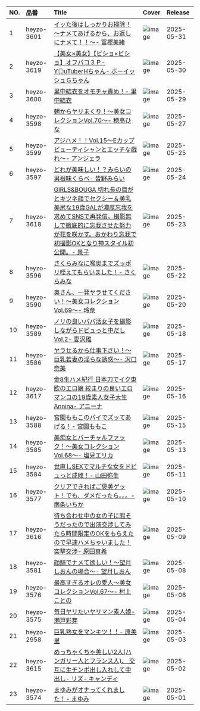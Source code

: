 |NO.|品番|Title|Cover|Release|
|:---|:---|:---|:---|:---|
1|heyzo-3601|[イッた後はしっかりお掃除！～ナメてあげるから、お返しにナメて！！～- 冨樫美緒](https://www.avmoive.top/index.php/archives/50478/)|![image](https://www.heyzo.com/contents/3000/3601/images/player_thumbnail.jpg)|2025-05-31
2|heyzo-3619|[【美女×美女】【ビショ×ビショ】オフパコ３Ｐ- Y◎uTuberHちゃん- ボーイッシュＧちゃん](https://www.avmoive.top/index.php/archives/50479/)|![image](https://www.heyzo.com/contents/3000/3619/images/player_thumbnail.jpg)|2025-05-30
3|heyzo-3600|[里中結衣をオモチャ責め！- 里中結衣](https://www.avmoive.top/index.php/archives/50443/)|![image](https://www.heyzo.com/contents/3000/3600/images/player_thumbnail.jpg)|2025-05-29
4|heyzo-3598|[朝からヤリまくり！～美女コレクションVol.70～- 穂高ひな](https://www.avmoive.top/index.php/archives/50423/)|![image](https://www.heyzo.com/contents/3000/3598/images/player_thumbnail.jpg)|2025-05-27
5|heyzo-3599|[アジハメ！！Vol.15～Eカップビューティシャンとエッチな戯れ～- アンジェラ](https://www.avmoive.top/index.php/archives/50350/)|![image](https://www.heyzo.com/contents/3000/3599/images/player_thumbnail.jpg)|2025-05-25
6|heyzo-3597|[どれが美味しい！？みらいの男根味くらべ- 皆野みらい](https://www.avmoive.top/index.php/archives/50351/)|![image](https://www.heyzo.com/contents/3000/3597/images/player_thumbnail.jpg)|2025-05-24
7|heyzo-3618|[GIRLS&BOUGA 切れ長の目がとキツネ顔でセクシー＆美乳美尻な19歳GALが濃厚忘我を求めてSNSで再発信。撮影無しで徹底的に忘我させた努力が花を咲かす。おかわり忘我で初撮影OKとなり神スタイル初公開。- 景子](https://www.avmoive.top/index.php/archives/50346/)|![image](https://www.heyzo.com/contents/3000/3618/images/player_thumbnail.jpg)|2025-05-23
8|heyzo-3596|[さくらみなに喉奥までズッポリ咥えてもらいました！- さくらみな](https://www.avmoive.top/index.php/archives/50347/)|![image](https://www.heyzo.com/contents/3000/3596/images/player_thumbnail.jpg)|2025-05-22
9|heyzo-3590|[奥さん、一発ヤラせてください！～美女コレクションVol.69～- 玲奈](https://www.avmoive.top/index.php/archives/50330/)|![image](https://www.heyzo.com/contents/3000/3590/images/player_thumbnail.jpg)|2025-05-20
10|heyzo-3589|[ノリの良いパパ活女子を撮影しながらドピュっと中だしVol.2- 愛沢雛](https://www.avmoive.top/index.php/archives/50323/)|![image](https://www.heyzo.com/contents/3000/3589/images/player_thumbnail.jpg)|2025-05-18
11|heyzo-3586|[ヤラせるから仕事下さい！～巨乳若妻の淫らな誘惑～- 沢口奈美](https://www.avmoive.top/index.php/archives/50322/)|![image](https://www.heyzo.com/contents/3000/3586/images/player_thumbnail.jpg)|2025-05-17
12|heyzo-3617|[金8生ハメ紀行 日本刀でイク東欧のエロ娘 絞まりの良いエロマンコの19歳素人女子大生 Annina- アニーナ](https://www.avmoive.top/index.php/archives/49816/)|![image](https://www.heyzo.com/contents/3000/3617/images/player_thumbnail.jpg)|2025-05-16
13|heyzo-3588|[宮園ももこのパイでズッてあげる！- 宮園ももこ](https://www.avmoive.top/index.php/archives/49812/)|![image](https://www.heyzo.com/contents/3000/3588/images/player_thumbnail.jpg)|2025-05-15
14|heyzo-3585|[美痴女とバーチャルファック！～美女コレクションVol.68～- 塩見エリカ](https://www.avmoive.top/index.php/archives/49799/)|![image](https://www.heyzo.com/contents/3000/3585/images/player_thumbnail.jpg)|2025-05-13
15|heyzo-3584|[世直しSEXでマルチな女をドビュっと成敗！- 山田弥生](https://www.avmoive.top/index.php/archives/49795/)|![image](https://www.heyzo.com/contents/3000/3584/images/player_thumbnail.jpg)|2025-05-11
16|heyzo-3577|[クリアできればご褒美ゲット！でも、ダメだったら。。。- 南条いちか](https://www.avmoive.top/index.php/archives/49793/)|![image](https://www.heyzo.com/contents/3000/3577/images/player_thumbnail.jpg)|2025-05-10
17|heyzo-3616|[待ち合わせ中の女の子に暇そうだったので出演交渉してみたら時間限定のOKをもらえたので早速ハメちゃいました！突撃交渉- 原田真希](https://www.avmoive.top/index.php/archives/49786/)|![image](https://www.heyzo.com/contents/3000/3616/images/player_thumbnail.jpg)|2025-05-09
18|heyzo-3581|[顔騎でナメて欲しい！～望月しおんの場合～- 望月しおん](https://www.avmoive.top/index.php/archives/49787/)|![image](https://www.heyzo.com/contents/3000/3581/images/player_thumbnail.jpg)|2025-05-08
19|heyzo-3576|[最高すぎるオレの愛人～美女コレクションVol.67～- 村上ことの](https://www.avmoive.top/index.php/archives/39250/)|![image](https://www.heyzo.com/contents/3000/3576/images/player_thumbnail.jpg)|2025-05-06
20|heyzo-3575|[毎日ヤリたいヤリマン素人娘- 瀬戸彩芽](https://www.avmoive.top/index.php/archives/39246/)|![image](https://www.heyzo.com/contents/3000/3575/images/player_thumbnail.jpg)|2025-05-04
21|heyzo-2958|[巨乳熟女をマンキツ！！- 原美里](https://www.avmoive.top/index.php/archives/39241/)|![image](https://www.heyzo.com/contents/3000/2958/images/player_thumbnail.jpg)|2025-05-03
22|heyzo-3615|[めっちゃくちゃ美しい2人(ハンガリー人とフランス人)、 交互に生チンポ出し入れして中出し- リズ- キャンディ](https://www.avmoive.top/index.php/archives/39237/)|![image](https://www.heyzo.com/contents/3000/3615/images/player_thumbnail.jpg)|2025-05-02
23|heyzo-3574|[まゆみがオナってくれました！- まゆみ](https://www.avmoive.top/index.php/archives/39238/)|![image](https://www.heyzo.com/contents/3000/3574/images/player_thumbnail.jpg)|2025-05-01
